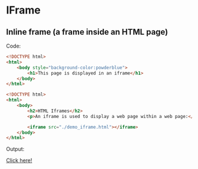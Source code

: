 # IFrame

## Inline frame (a frame inside an HTML page)

Code:

```html
<!DOCTYPE html>
<html>
    <body style="background-color:powderblue">
        <h1>This page is displayed in an iframe</h1>
    </body>
</html>
```

```html
<!DOCTYPE html>
<html>
    <body>
        <h2>HTML Iframes</h2>
        <p>An iframe is used to display a web page within a web page:</p>

        <iframe src="./demo_iframe.html"></iframe>
    </body>
</html>
```

Output:

[Click here!](./IFrame/Example_1.html)